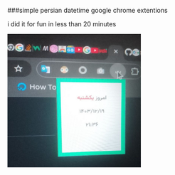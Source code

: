 ###simple persian datetime google chrome extentions 

i did it for fun in less than 20 minutes 

<img src="image.jpg" alt="persian date time" width="300" height="300">
